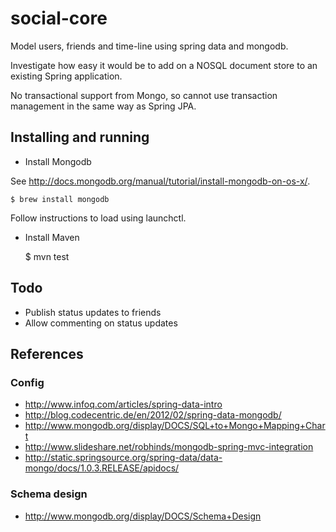 social-core
===========

Model users, friends and time-line using spring data and mongodb.

Investigate how easy it would be to add on a NOSQL document store to an existing Spring application.

No transactional support from Mongo, so cannot use transaction management in the same way as Spring JPA.

## Installing and running

- Install Mongodb

See http://docs.mongodb.org/manual/tutorial/install-mongodb-on-os-x/.

    $ brew install mongodb

Follow instructions to load using launchctl.

- Install Maven

    $ mvn test

## Todo
- Publish status updates to friends
- Allow commenting on status updates

## References

### Config

- http://www.infoq.com/articles/spring-data-intro
- http://blog.codecentric.de/en/2012/02/spring-data-mongodb/
- http://www.mongodb.org/display/DOCS/SQL+to+Mongo+Mapping+Chart
- http://www.slideshare.net/robhinds/mongodb-spring-mvc-integration
- http://static.springsource.org/spring-data/data-mongo/docs/1.0.3.RELEASE/apidocs/

### Schema design

- http://www.mongodb.org/display/DOCS/Schema+Design
